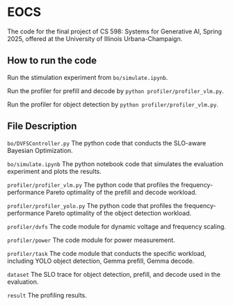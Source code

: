 # EOCS
The code for the final project of CS 598: Systems for Generative AI, Spring 2025, offered at the University of Illinois Urbana-Champaign.

## How to run the code
Run the stimulation experiment from ``bo/simulate.ipynb``.

Run the profiler for prefill and decode by ``python profiler/profiler_vlm.py``.

Run the profiler for object detection by ``python profiler/profiler_vlm.py``.

## File Description
``bo/DVFSController.py``
The python code that conducts the SLO-aware Bayesian Optimization.

``bo/simulate.ipynb``
The python notebook code that simulates the evaluation experiment and plots the results.

``profiler/profiler_vlm.py``
The python code that profiles the frequency-performance Pareto optimality of the prefill and decode workload.

``profiler/profiler_yolo.py``
The python code that profiles the frequency-performance Pareto optimality of the object detection workload.

``profiler/dvfs``
The code module for dynamic voltage and frequency scaling.

``profiler/power``
The code module for power measurement.

``profiler/task``
The code module that conducts the specific workload, including YOLO object detection, Gemma prefill, Gemma decode.

``dataset``
The SLO trace for object detection, prefill, and decode used in the evaluation.

``result``
The profiling results.
